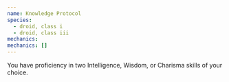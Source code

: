 ```yaml
---
name: Knowledge Protocol
species:
  - droid, class i
  - droid, class iii
mechanics:
mechanics: []
---
```

You have proficiency in two Intelligence, Wisdom, or Charisma skills of your choice.
